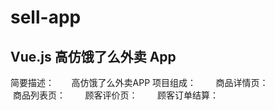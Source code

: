 # sell-app
## Vue.js 高仿饿了么外卖 App
简要描述：
        高仿饿了么外卖APP
项目组成：
        商品详情页：
                
        商品列表页：
        顾客评价页：
        顾客订单结算：

